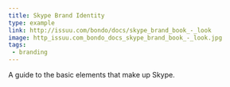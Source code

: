 ```yaml
---
title: Skype Brand Identity
type: example
link: http://issuu.com/bondo/docs/skype_brand_book_-_look
image: http_issuu.com_bondo_docs_skype_brand_book_-_look.jpg
tags:
 - branding
---
```


A guide to the basic elements that make up Skype.
